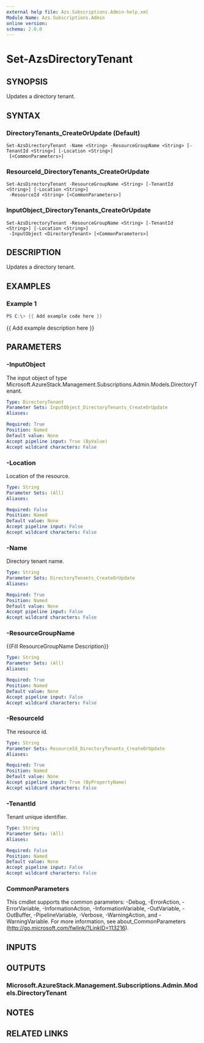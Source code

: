 ```yaml
---
external help file: Azs.Subscriptions.Admin-help.xml
Module Name: Azs.Subscriptions.Admin
online version:
schema: 2.0.0
---
```


# Set-AzsDirectoryTenant

## SYNOPSIS
Updates a directory tenant.

## SYNTAX

### DirectoryTenants_CreateOrUpdate (Default)
```
Set-AzsDirectoryTenant -Name <String> -ResourceGroupName <String> [-TenantId <String>] [-Location <String>]
 [<CommonParameters>]
```

### ResourceId_DirectoryTenants_CreateOrUpdate
```
Set-AzsDirectoryTenant -ResourceGroupName <String> [-TenantId <String>] [-Location <String>]
 -ResourceId <String> [<CommonParameters>]
```

### InputObject_DirectoryTenants_CreateOrUpdate
```
Set-AzsDirectoryTenant -ResourceGroupName <String> [-TenantId <String>] [-Location <String>]
 -InputObject <DirectoryTenant> [<CommonParameters>]
```

## DESCRIPTION
Updates a directory tenant.

## EXAMPLES

### Example 1
```powershell
PS C:\> {{ Add example code here }}
```

{{ Add example description here }}

## PARAMETERS

### -InputObject
The input object of type Microsoft.AzureStack.Management.Subscriptions.Admin.Models.DirectoryTenant.

```yaml
Type: DirectoryTenant
Parameter Sets: InputObject_DirectoryTenants_CreateOrUpdate
Aliases:

Required: True
Position: Named
Default value: None
Accept pipeline input: True (ByValue)
Accept wildcard characters: False
```

### -Location
Location of the resource.

```yaml
Type: String
Parameter Sets: (All)
Aliases:

Required: False
Position: Named
Default value: None
Accept pipeline input: False
Accept wildcard characters: False
```

### -Name
Directory tenant name.

```yaml
Type: String
Parameter Sets: DirectoryTenants_CreateOrUpdate
Aliases:

Required: True
Position: Named
Default value: None
Accept pipeline input: False
Accept wildcard characters: False
```

### -ResourceGroupName
{{Fill ResourceGroupName Description}}

```yaml
Type: String
Parameter Sets: (All)
Aliases:

Required: True
Position: Named
Default value: None
Accept pipeline input: False
Accept wildcard characters: False
```

### -ResourceId
The resource id.

```yaml
Type: String
Parameter Sets: ResourceId_DirectoryTenants_CreateOrUpdate
Aliases:

Required: True
Position: Named
Default value: None
Accept pipeline input: True (ByPropertyName)
Accept wildcard characters: False
```

### -TenantId
Tenant unique identifier.

```yaml
Type: String
Parameter Sets: (All)
Aliases:

Required: False
Position: Named
Default value: None
Accept pipeline input: False
Accept wildcard characters: False
```

### CommonParameters
This cmdlet supports the common parameters: -Debug, -ErrorAction, -ErrorVariable, -InformationAction, -InformationVariable, -OutVariable, -OutBuffer, -PipelineVariable, -Verbose, -WarningAction, and -WarningVariable.
For more information, see about_CommonParameters (http://go.microsoft.com/fwlink/?LinkID=113216).

## INPUTS

## OUTPUTS

### Microsoft.AzureStack.Management.Subscriptions.Admin.Models.DirectoryTenant

## NOTES

## RELATED LINKS
